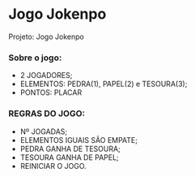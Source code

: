 # Jogo Jokenpo
 Projeto: Jogo Jokenpo

### Sobre o jogo: 
 - 2 JOGADORES;
 - ELEMENTOS: PEDRA(1), PAPEL(2) e TESOURA(3);
 - PONTOS: PLACAR

### REGRAS DO JOGO: 
 - Nº JOGADAS;
 - ELEMENTOS IGUAIS SÃO EMPATE; 
 - PEDRA GANHA DE TESOURA;
 - TESOURA GANHA DE PAPEL;
 - REINICIAR O JOGO. 
